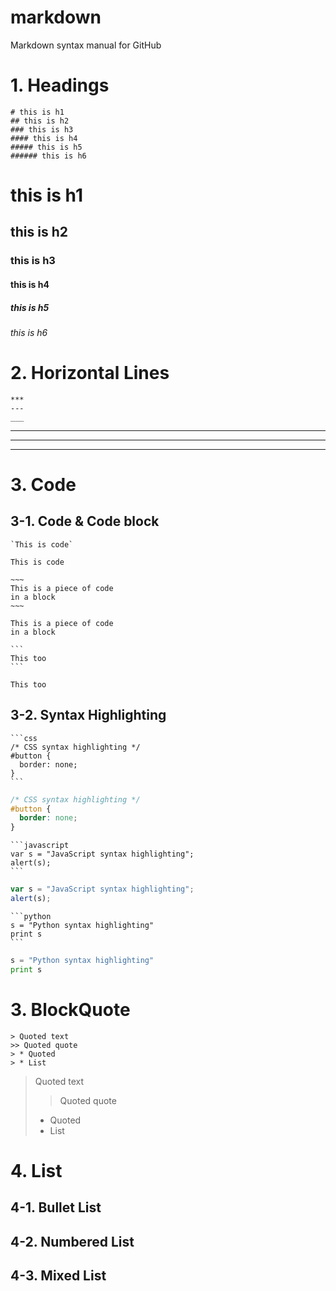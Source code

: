 # markdown
Markdown syntax manual for GitHub

# 1. Headings
```
# this is h1
## this is h2
### this is h3
#### this is h4
##### this is h5
###### this is h6
```
# this is h1
## this is h2
### this is h3
#### this is h4
##### this is h5
###### this is h6

# 2. Horizontal Lines
```
***
---
___
```
***
---
___

# 3. Code
## 3-1. Code & Code block
```
`This is code`
```
`This is code`

```
~~~
This is a piece of code
in a block
~~~
```
~~~
This is a piece of code
in a block
~~~

~~~
```
This too
```
~~~
```
This too
```
## 3-2. Syntax Highlighting
~~~
```css
/* CSS syntax highlighting */
#button {
  border: none; 
}
```
~~~
```css
/* CSS syntax highlighting */
#button {
  border: none;
}
```

~~~
```javascript
var s = "JavaScript syntax highlighting";
alert(s);
```
~~~
```javascript
var s = "JavaScript syntax highlighting";
alert(s);
```

~~~
```python
s = "Python syntax highlighting"
print s
```
~~~
```python
s = "Python syntax highlighting"
print s
```


# 3. BlockQuote
```
> Quoted text
>> Quoted quote
> * Quoted
> * List
```
> Quoted text
>> Quoted quote
> * Quoted
> * List

# 4. List
## 4-1. Bullet List
## 4-2. Numbered List
## 4-3. Mixed List


